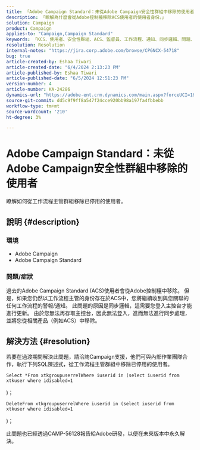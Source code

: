 ```yaml
---
title: 「Adobe Campaign Standard：未從Adobe Campaign安全性群組中移除的使用者」
description: 「瞭解為什麼會從Adobe控制檯移除ACS使用者的使用者身份。」
solution: Campaign
product: Campaign
applies-to: "Campaign,Campaign Standard"
keywords: 「KCS、使用者、安全性群組、ACS、監督員、工作流程、通知、同步邏輯、問題、更新、主控台」
resolution: Resolution
internal-notes: "https://jira.corp.adobe.com/browse/CPGNCX-54718"
bug: true
article-created-by: Eshaa Tiwari
article-created-date: "6/4/2024 2:13:23 PM"
article-published-by: Eshaa Tiwari
article-published-date: "6/5/2024 12:51:23 PM"
version-number: 4
article-number: KA-24286
dynamics-url: "https://adobe-ent.crm.dynamics.com/main.aspx?forceUCI=1&pagetype=entityrecord&etn=knowledgearticle&id=c2b0c897-7c22-ef11-840b-6045bd0201f5"
source-git-commit: dd5c9f9ff8a547f24cce920bb98a197fa4fbbebb
workflow-type: tm+mt
source-wordcount: '210'
ht-degree: 3%

---
```


# Adobe Campaign Standard：未從Adobe Campaign安全性群組中移除的使用者


瞭解如何從工作流程主管群組移除已停用的使用者。

## 說明 {#description}


### 環境

- Adobe Campaign
- Adobe Campaign Standard


### 問題/症狀

過去的Adobe Campaign Standard (ACS)使用者會從Adobe控制檯中移除。 但是，如果您仍然以工作流程主管的身份存在於ACS中，您將繼續收到與您關聯的任何工作流程的警報/通知。 此問題的原因是同步邏輯，這需要您登入主控台才能進行更新。 由於您無法再存取主控台，因此無法登入，進而無法進行同步處理，並將您從相關產品（例如ACS）中移除。


## 解決方法 {#resolution}


若要在過渡期間解決此問題，請洽詢Campaign支援，他們可與內部作業團隊合作，執行下列SQL陳述式，從工作流程主管群組中移除已停用的使用者。




```
Select *From xtkgroupuserrelWhere iuserid in (select iuserid from xtkuser where idisabled=1
```

)；



```
DeleteFrom xtkgroupuserrelWhere iuserid in (select iuserid from xtkuser where idisabled=1
```

)；

此問題也已經透過CAMP-56128報告給Adobe研發，以便在未來版本中永久解決。